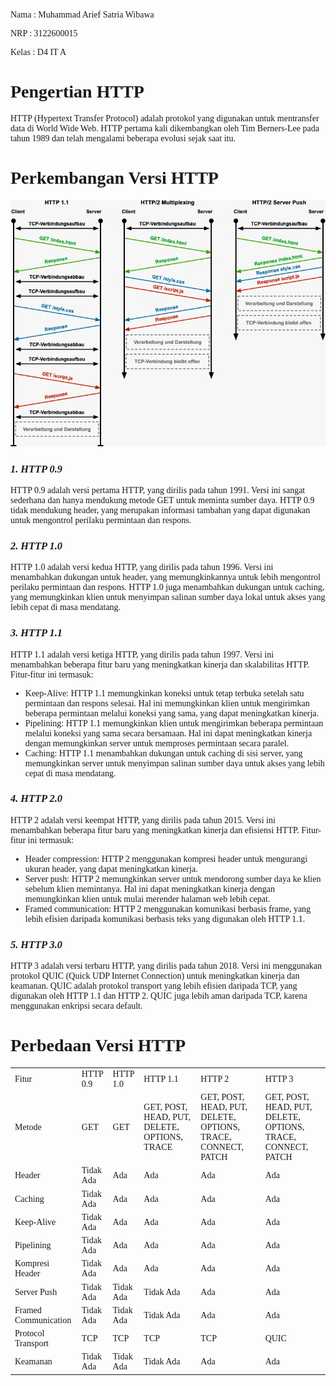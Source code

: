 <p style="font-family:bahnschrift;">Nama : Muhammad Arief Satria Wibawa</p>
<p style="font-family:bahnschrift;">NRP : 3122600015</p>
<p style="font-family:bahnschrift;">Kelas : D4 IT A</p>


**<h1 style="font-family:bahnschrift;">Pengertian HTTP</h1>**
<div class ="isi" style="font-family:bahnschrift;"> HTTP (Hypertext Transfer Protocol) adalah protokol yang digunakan untuk mentransfer data di World Wide Web. HTTP pertama kali dikembangkan oleh Tim Berners-Lee pada tahun 1989 dan telah mengalami beberapa evolusi sejak saat itu.

**<h1 style="font-family:bahnschrift;">Perkembangan Versi HTTP</h1>**
<img src="assets/http evo.jpeg" alt="HTTP evo">
***<h3 style="font-family:bahnschrift;">1. HTTP 0.9</h3>***
    <div class ="isi" style="font-family:bahnschrift;">HTTP 0.9 adalah versi pertama HTTP, yang dirilis pada tahun 1991. Versi ini sangat sederhana dan hanya mendukung metode GET untuk meminta sumber daya. HTTP 0.9 tidak mendukung header, yang merupakan informasi tambahan yang dapat digunakan untuk mengontrol perilaku permintaan dan respons.
<br>

***<h3 style="font-family:bahnschrift;">2. HTTP 1.0</h3>***
    <div class ="isi" style="font-family:bahnschrift;"> HTTP 1.0 adalah versi kedua HTTP, yang dirilis pada tahun 1996. Versi ini menambahkan dukungan untuk header, yang memungkinkannya untuk lebih mengontrol perilaku permintaan dan respons. HTTP 1.0 juga menambahkan dukungan untuk caching, yang memungkinkan klien untuk menyimpan salinan sumber daya lokal untuk akses yang lebih cepat di masa mendatang.
    
***<h3 style="font-family:bahnschrift;">3. HTTP 1.1</h3>***
    <div class ="isi" style="font-family:bahnschrift;"> HTTP 1.1 adalah versi ketiga HTTP, yang dirilis pada tahun 1997. Versi ini menambahkan beberapa fitur baru yang meningkatkan kinerja dan skalabilitas HTTP. Fitur-fitur ini termasuk:
- <div class ="isi" style="font-family:bahnschrift;"> Keep-Alive: HTTP 1.1 memungkinkan koneksi untuk tetap terbuka setelah satu permintaan dan respons selesai. Hal ini memungkinkan klien untuk mengirimkan beberapa permintaan melalui koneksi yang sama, yang dapat meningkatkan kinerja.
- <div class ="isi" style="font-family:bahnschrift;"> Pipelining: HTTP 1.1 memungkinkan klien untuk mengirimkan beberapa permintaan melalui koneksi yang sama secara bersamaan. Hal ini dapat meningkatkan kinerja dengan memungkinkan server untuk memproses permintaan secara paralel.
- <div class ="isi" style="font-family:bahnschrift;"> Caching: HTTP 1.1 menambahkan dukungan untuk caching di sisi server, yang memungkinkan server untuk menyimpan salinan sumber daya untuk akses yang lebih cepat di masa mendatang.
***<h3 style="font-family:bahnschrift;">4. HTTP 2.0</h3>***
    HTTP 2 adalah versi keempat HTTP, yang dirilis pada tahun 2015. Versi ini menambahkan beberapa fitur baru yang meningkatkan kinerja dan efisiensi HTTP. Fitur-fitur ini termasuk:
- <div class ="isi" style="font-family:bahnschrift;">Header compression: HTTP 2 menggunakan kompresi header untuk mengurangi ukuran header, yang dapat meningkatkan kinerja.
- <div class ="isi" style="font-family:bahnschrift;"> Server push: HTTP 2 memungkinkan server untuk mendorong sumber daya ke klien sebelum klien memintanya. Hal ini dapat meningkatkan kinerja dengan memungkinkan klien untuk mulai merender halaman web lebih cepat.
- <div class ="isi" style="font-family:bahnschrift;"> Framed communication: HTTP 2 menggunakan komunikasi berbasis frame, yang lebih efisien daripada komunikasi berbasis teks yang digunakan oleh HTTP 1.1.
***<h3 style="font-family:bahnschrift;">5. HTTP 3.0</h3>***
    HTTP 3 adalah versi terbaru HTTP, yang dirilis pada tahun 2018. Versi ini menggunakan protokol QUIC (Quick UDP Internet Connection) untuk meningkatkan kinerja dan keamanan. QUIC adalah protokol transport yang lebih efisien daripada TCP, yang digunakan oleh HTTP 1.1 dan HTTP 2. QUIC juga lebih aman daripada TCP, karena menggunakan enkripsi secara default.

**<h1 style="font-family:bahnschrift;">Perbedaan Versi HTTP</h1>**
<table style="font-family:bahnschrift;">
    <tr>
        <td>Fitur</td>
        <td>HTTP 0.9</td>
        <td>HTTP 1.0</td>
        <td>HTTP 1.1</td>
        <td>HTTP 2</td>
        <td>HTTP 3</td>
    </tr>
    <tr>
        <td>Metode</td>
        <td>GET</td>
        <td>GET</td>
        <td>GET, POST, HEAD, PUT, DELETE, OPTIONS, TRACE</td>
        <td>GET, POST, HEAD, PUT, DELETE, OPTIONS, TRACE, CONNECT, PATCH</td>
        <td>GET, POST, HEAD, PUT, DELETE, OPTIONS, TRACE, CONNECT, PATCH</td>
    </tr>
    <tr>
        <td>Header</td>
        <td>Tidak Ada</td>
        <td>Ada</td>
        <td>Ada</td>
        <td>Ada</td>
        <td>Ada</td>
    </tr>
    <tr>
        <td>Caching</td>
        <td>Tidak Ada</td>
        <td>Ada</td>
        <td>Ada</td>
        <td>Ada</td>
        <td>Ada</td>
    </tr>
    <tr>
        <td>Keep-Alive</td>
        <td>Tidak Ada</td>
        <td>Ada</td>
        <td>Ada</td>
        <td>Ada</td>
        <td>Ada</td>
    </tr>
    <tr>
        <td>Pipelining</td>
        <td>Tidak Ada</td>
        <td>Ada</td>
        <td>Ada</td>
        <td>Ada</td>
        <td>Ada</td>
    </tr>
    <tr>
        <td>Kompresi Header</td>
        <td>Tidak Ada</td>
        <td>Ada</td>
        <td>Ada</td>
        <td>Ada</td>
        <td>Ada</td>
    </tr>
    <tr>
        <td>Server Push</td>
        <td>Tidak Ada</td>
        <td>Tidak Ada</td>
        <td>Tidak Ada</td>
        <td>Ada</td>
        <td>Ada</td>
    </tr>
    <tr>
        <td>Framed Communication</td>
        <td>Tidak Ada</td>
        <td>Tidak Ada</td>
        <td>Tidak Ada</td>
        <td>Ada</td>
        <td>Ada</td>
    </tr>
    <tr>
        <td>Protocol Transport</td>
        <td>TCP</td>
        <td>TCP</td>
        <td>TCP</td>
        <td>TCP</td>
        <td>QUIC</td>
    </tr>
    <tr>
        <td>Keamanan</td>
        <td>Tidak Ada</td>
        <td>Tidak Ada</td>
        <td>Tidak Ada</td>
        <td>Ada</td>
        <td>Ada</td>
    </tr>
  </table>